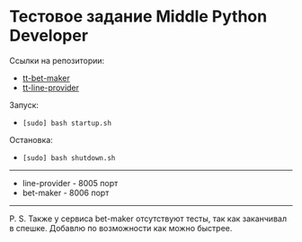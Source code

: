 # Тестовое задание Middle Python Developer

Ссылки на репозитории:
 - [tt-bet-maker](https://github.com/Ioloman/tt-bet-maker)
 - [tt-line-provider](https://github.com/Ioloman/tt-line-provider)

Запуск:
- `[sudo] bash startup.sh`

Остановка:
- `[sudo] bash shutdown.sh`

-------------

- line-provider - 8005 порт
- bet-maker - 8006 порт

------------------

P. S. Также у сервиса bet-maker отсутствуют тесты, 
так как заканчивал в спешке.
Добавлю по возможности как можно быстрее.
